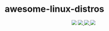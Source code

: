 # awesome-linux-distros
<div align="center">
    <img src="https://awesome.re/badge.svg">
        <a href="https://awesome.re"/>
    </img>
    <img src="https://img.shields.io/github/stars/kolioaris/awesome-linux-distros"></img>
    <img src="https://img.shields.io/github/last-commit/kolioaris/awesome-linux-distros"></img>
    <img src="https://img.shields.io/github/license/kolioaris/awesome-linux-distros"></img>
</div>